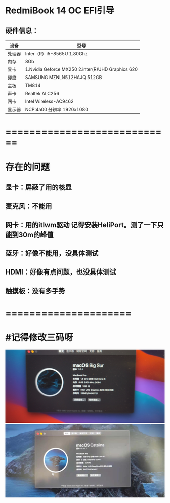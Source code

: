 RedmiBook 14  OC EFI引导
===============================

硬件信息：
------------

<table>
<thead>
<tr>
<th>设备</th>
<th>型号</th>
</tr>
</thead>
<tbody>
<tr>
<td>处理器</td>
<td>Inter（R）i5-8565U 1.80Ghz</td>
</tr>
<tr>
<td>内存</td>
<td>8Gb</td>
</tr>
<tr>
<td>显卡</td>
<td>1.Nvidia Geforce MX250 2.inter(R)UHD Graphics 620</td>
</tr>
<tr>
<td>硬盘</td>
<td>SAMSUNG MZNLN512HAJQ 512GB</td>
</tr>
<tr>
<td>主板</td>
<td>TM814</td>
</tr>
<tr>
<td>声卡</td>
<td>Realtek ALC256</td>
</tr>
<tr>
<td>网卡</td>
<td>Intel Wireless-AC9462</td>
</tr>
<tr>
<td>显示器</td>
<td>NCP:4a00 分辨率 1920x1080</td>
</tr>
</tbody>
</table>

============================
============================
存在的问题<br>  
===
 显卡：屏蔽了用的核显<br>  
 ---
 麦克风：不能用<br>  
 ---
 网卡：用的itlwm驱动 记得安装HeliPort。测了一下只能到30m的峰值<br>  
 ----
 蓝牙：好像不能用，没具体测试<br>  
 ----
 HDMI：好像有点问题，也没具体测试<br>  
 ---
 触摸板：没有多手势<br>  
 ---
=====================
=====================
#记得修改三码呀
===
![Big Sur11.0.1](https://github.com/Leozgu/opencore-redmibook14/blob/main/img/WechatIMG16.jpeg?raw=true)
![Catalina10.15.7](https://github.com/Leozgu/opencore-redmibook14/blob/main/img/10.15.7.jpeg?raw=true)
